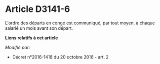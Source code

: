 # Article D3141-6

L'ordre des départs en congé est communiqué, par tout moyen, à chaque salarié un mois avant son départ.

**Liens relatifs à cet article**

_Modifié par_:

  - Décret n°2016-1418 du 20 octobre 2016 - art. 2
